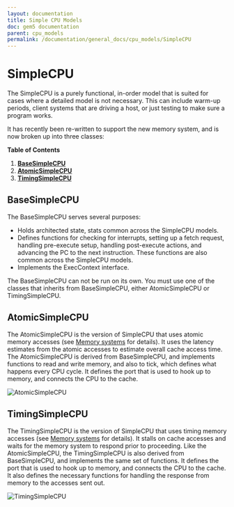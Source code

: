 ```yaml
---
layout: documentation
title: Simple CPU Models
doc: gem5 documentation
parent: cpu_models
permalink: /documentation/general_docs/cpu_models/SimpleCPU
---
```

# **SimpleCPU**
The SimpleCPU is a purely functional, in-order model that is suited for cases where a detailed model is not necessary. This can include warm-up periods, client systems that are driving a host, or just testing to make sure a program works.

It has recently been re-written to support the new memory system, and is now broken up into three classes:

**Table of Contents**


  1. [**BaseSimpleCPU**](#basesimplecpu)
  2. [**AtomicSimpleCPU**](#atomicsimplecpu)
  3. [**TimingSimpleCPU**](#timingsimplecpu)

## **BaseSimpleCPU**
The BaseSimpleCPU serves several purposes:
  * Holds architected state, stats common across the SimpleCPU models.
  * Defines functions for checking for interrupts, setting up a fetch request, handling pre-execute setup, handling post-execute actions, and advancing the PC to the next instruction. These functions are also common across the SimpleCPU models.
  * Implements the ExecContext interface.

The BaseSimpleCPU can not be run on its own. You must use one of the classes that inherits from BaseSimpleCPU, either AtomicSimpleCPU or TimingSimpleCPU.

## **AtomicSimpleCPU**
The AtomicSimpleCPU is the version of SimpleCPU that uses atomic memory accesses (see [Memory systems](../memory_system/index.html#access-types) for details). It uses the latency estimates from the atomic accesses to estimate overall cache access time. The AtomicSimpleCPU is derived from BaseSimpleCPU, and implements functions to read and write memory, and also to tick, which defines what happens every CPU cycle. It defines the port that is used to hook up to memory, and connects the CPU to the cache.

![AtomicSimpleCPU](../../../assets/img/AtomicSimpleCPU.jpg)

## **TimingSimpleCPU**
The TimingSimpleCPU is the version of SimpleCPU that uses timing memory accesses (see [Memory systems](../memory_system/index.html#access-types) for details). It stalls on cache accesses and waits for the memory system to respond prior to proceeding. Like the AtomicSimpleCPU, the TimingSimpleCPU is also derived from BaseSimpleCPU, and implements the same set of functions. It defines the port that is used to hook up to memory, and connects the CPU to the cache. It also defines the necessary functions for handling the response from memory to the accesses sent out.

![TimingSimpleCPU](../../../assets/img/TimingSimpleCPU.jpg)
